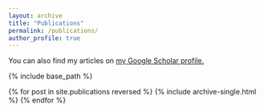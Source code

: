 ```yaml
---
layout: archive
title: "Publications"
permalink: /publications/
author_profile: true
---
```

You can also find my articles on <u><a href="https://scholar.google.com/citations?user=dWd8dQQAAAAJ&hl=en">my Google Scholar profile</a>.</u>


{% include base_path %}

{% for post in site.publications reversed %}
  {% include archive-single.html %}
{% endfor %}
